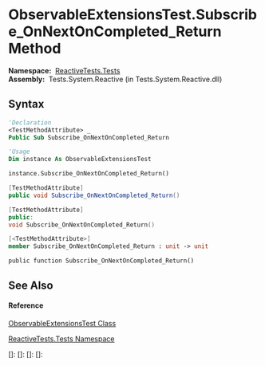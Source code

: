 # ObservableExtensionsTest.Subscribe\_OnNextOnCompleted\_Return Method

**Namespace:**  [ReactiveTests.Tests](ReactiveTests.Tests\ReactiveTests.Tests.md)  
**Assembly:**  Tests.System.Reactive (in Tests.System.Reactive.dll)

## Syntax

```vb
'Declaration
<TestMethodAttribute> _
Public Sub Subscribe_OnNextOnCompleted_Return
```

```vb
'Usage
Dim instance As ObservableExtensionsTest

instance.Subscribe_OnNextOnCompleted_Return()
```

```csharp
[TestMethodAttribute]
public void Subscribe_OnNextOnCompleted_Return()
```

```c++
[TestMethodAttribute]
public:
void Subscribe_OnNextOnCompleted_Return()
```

```fsharp
[<TestMethodAttribute>]
member Subscribe_OnNextOnCompleted_Return : unit -> unit 
```

```jscript
public function Subscribe_OnNextOnCompleted_Return()
```

## See Also

#### Reference

[ObservableExtensionsTest Class](ObservableExtensionsTest\ObservableExtensionsTest.md)

[ReactiveTests.Tests Namespace](ReactiveTests.Tests\ReactiveTests.Tests.md)

[]: 
[]: 
[]: 
[]: 